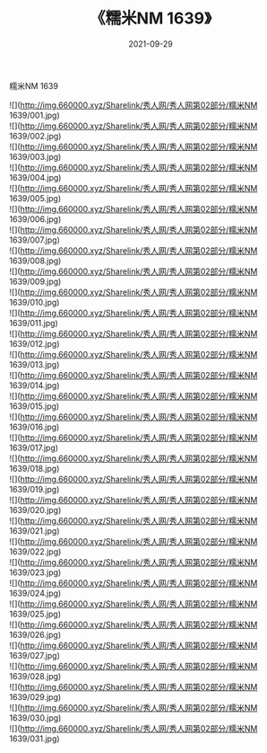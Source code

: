 ﻿---
layout: post
title:  《糯米NM 1639》
date:   2021-09-29
img: http://img.660000.xyz/Sharelink/秀人网/秀人网第02部分/糯米NM 1639/000.jpg
categories: [美女, 清纯, 唯美]
---

糯米NM 1639

  ![](http://img.660000.xyz/Sharelink/秀人网/秀人网第02部分/糯米NM 1639/001.jpg) <br> ![](http://img.660000.xyz/Sharelink/秀人网/秀人网第02部分/糯米NM 1639/002.jpg) <br> ![](http://img.660000.xyz/Sharelink/秀人网/秀人网第02部分/糯米NM 1639/003.jpg) <br> ![](http://img.660000.xyz/Sharelink/秀人网/秀人网第02部分/糯米NM 1639/004.jpg) <br> ![](http://img.660000.xyz/Sharelink/秀人网/秀人网第02部分/糯米NM 1639/005.jpg) <br> ![](http://img.660000.xyz/Sharelink/秀人网/秀人网第02部分/糯米NM 1639/006.jpg) <br> ![](http://img.660000.xyz/Sharelink/秀人网/秀人网第02部分/糯米NM 1639/007.jpg) <br> ![](http://img.660000.xyz/Sharelink/秀人网/秀人网第02部分/糯米NM 1639/008.jpg) <br> ![](http://img.660000.xyz/Sharelink/秀人网/秀人网第02部分/糯米NM 1639/009.jpg) <br> ![](http://img.660000.xyz/Sharelink/秀人网/秀人网第02部分/糯米NM 1639/010.jpg) <br> ![](http://img.660000.xyz/Sharelink/秀人网/秀人网第02部分/糯米NM 1639/011.jpg) <br> ![](http://img.660000.xyz/Sharelink/秀人网/秀人网第02部分/糯米NM 1639/012.jpg) <br> ![](http://img.660000.xyz/Sharelink/秀人网/秀人网第02部分/糯米NM 1639/013.jpg) <br> ![](http://img.660000.xyz/Sharelink/秀人网/秀人网第02部分/糯米NM 1639/014.jpg) <br> ![](http://img.660000.xyz/Sharelink/秀人网/秀人网第02部分/糯米NM 1639/015.jpg) <br> ![](http://img.660000.xyz/Sharelink/秀人网/秀人网第02部分/糯米NM 1639/016.jpg) <br> ![](http://img.660000.xyz/Sharelink/秀人网/秀人网第02部分/糯米NM 1639/017.jpg) <br> ![](http://img.660000.xyz/Sharelink/秀人网/秀人网第02部分/糯米NM 1639/018.jpg) <br> ![](http://img.660000.xyz/Sharelink/秀人网/秀人网第02部分/糯米NM 1639/019.jpg) <br> ![](http://img.660000.xyz/Sharelink/秀人网/秀人网第02部分/糯米NM 1639/020.jpg) <br> ![](http://img.660000.xyz/Sharelink/秀人网/秀人网第02部分/糯米NM 1639/021.jpg) <br> ![](http://img.660000.xyz/Sharelink/秀人网/秀人网第02部分/糯米NM 1639/022.jpg) <br> ![](http://img.660000.xyz/Sharelink/秀人网/秀人网第02部分/糯米NM 1639/023.jpg) <br> ![](http://img.660000.xyz/Sharelink/秀人网/秀人网第02部分/糯米NM 1639/024.jpg) <br> ![](http://img.660000.xyz/Sharelink/秀人网/秀人网第02部分/糯米NM 1639/025.jpg) <br> ![](http://img.660000.xyz/Sharelink/秀人网/秀人网第02部分/糯米NM 1639/026.jpg) <br> ![](http://img.660000.xyz/Sharelink/秀人网/秀人网第02部分/糯米NM 1639/027.jpg) <br> ![](http://img.660000.xyz/Sharelink/秀人网/秀人网第02部分/糯米NM 1639/028.jpg) <br> ![](http://img.660000.xyz/Sharelink/秀人网/秀人网第02部分/糯米NM 1639/029.jpg) <br> ![](http://img.660000.xyz/Sharelink/秀人网/秀人网第02部分/糯米NM 1639/030.jpg) <br> ![](http://img.660000.xyz/Sharelink/秀人网/秀人网第02部分/糯米NM 1639/031.jpg) <br>
